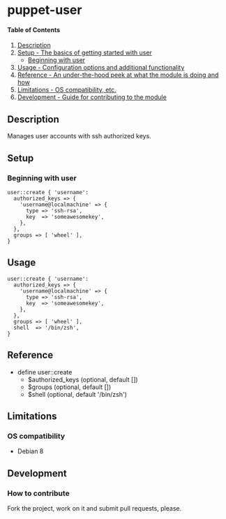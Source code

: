 # puppet-user

#### Table of Contents

1. [Description](#description)
1. [Setup - The basics of getting started with user](#setup)
    * [Beginning with user](#beginning-with-user)
1. [Usage - Configuration options and additional functionality](#usage)
1. [Reference - An under-the-hood peek at what the module is doing and how](#reference)
1. [Limitations - OS compatibility, etc.](#limitations)
1. [Development - Guide for contributing to the module](#development)

## Description

Manages user accounts with ssh authorized keys.

## Setup

### Beginning with user

```puppet
user::create { 'username':
  authorized_keys => {
    'username@localmachine' => {
      type => 'ssh-rsa',
      key  => 'someawesomekey',
    },
  },
  groups => [ 'wheel' ],
}
```

## Usage

```puppet
user::create { 'username':
  authorized_keys => {
    'username@localmachine' => {
      type => 'ssh-rsa',
      key  => 'someawesomekey',
    },
  },
  groups => [ 'wheel' ],
  shell  => '/bin/zsh',
}
```

## Reference

* define user::create
  * $authorized_keys (optional, default [])
  * $groups (optional, default [])
  * $shell (optional, default '/bin/zsh')

## Limitations

### OS compatibility
* Debian 8

## Development

### How to contribute
Fork the project, work on it and submit pull requests, please.

